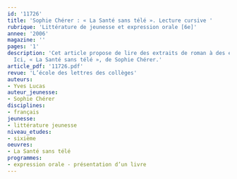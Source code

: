 ```yaml
---
id: '11726'
title: 'Sophie Chérer : « La Santé sans télé ». Lecture cursive '
rubrique: 'Littérature de jeunesse et expression orale [6e]'
annee: '2006'
magazine: ''
pages: '1'
description: 'Cet article propose de lire des extraits de roman à des élèves de sixième.
  Ici, « La Santé sans télé », de Sophie Chérer.'
article_pdf: '11726.pdf'
revue: 'L’école des lettres des collèges'
auteurs:
- Yves Lucas
auteur_jeunesse:
- Sophie Chérer
disciplines:
- français
jeunesse:
- littérature jeunesse
niveau_etudes:
- sixième
oeuvres:
- La Santé sans télé
programmes:
- expression orale - présentation d’un livre
---
```

